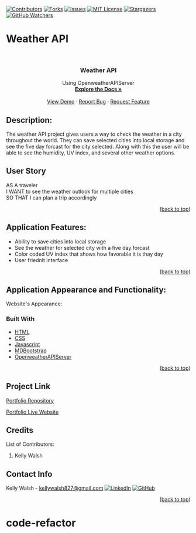 [![Contributors][contributors-shield]][contributors-url]
[![Forks][forks-shield]][forks-url]
[![Issues][issues-shield]][issues-url]
[![MIT License][license-shield]][license-url]
[![Stargazers][stars-shield]][stars-url]
[![GitHub Watchers][github-watchers]][github-watchers-url]

# Weather API

<!-- PROJECT LOGO -->
<br />
<div align="center">
  <a href="https://kemwalsh.github.io/weather-api/">
  </a>

<h3 align="center">Weather API</h3>

  <p align="center">
    Using OpenweatherAPIServer
    <br />
    <a href="https://github.com/kemwalsh/weather-api"><strong>Explore the Docs »</strong></a>
    <br />
    <br />
    <a href="https://kemwalsh.github.io/weather-api/">View Demo</a>
    ·
    <a href="https://github.com/kemwalsh/weather-api/issues">Report Bug</a>
    ·
    <a href="https://github.com/kemwalsh/weather-api/issues">Request Feature</a>
  </p>
</div>

## Description:

The weather API project gives users a way to check the weather in a city throughout the world. They can save selected cities into local storage and see the five day forcast for the city selected. Along with this the user will be able to see the humidity, UV index, and several other weather options.

## User Story

AS A traveler
<br>
I WANT to see the weather outlook for multiple cities
<br>
SO THAT I can plan a trip accordingly

<p align="right">(<a href="#top">back to top</a>)</p>

## Application Features:

- Ability to save cities into local storage
- See the weather for selected city with a five day forcast
- Color coded UV index that shows how favorable it is thay day
- User friednlt interface

<p align="right">(<a href="#top">back to top</a>)</p>

## Application Appearance and Functionality:

Website's Appearance:

<!-- Add link to gif -->
<!-- ![Appearance](Assets/gif/codeybuddy.gif) -->

### Built With

- [HTML](https://en.wikipedia.org/wiki/HTML)
- [CSS](https://developer.mozilla.org/en-US/docs/Learn/CSS/First_steps/What_is_CSS)
- [Javascript](https://www.javascript.com)
- [MDBootstrap](https://mdbootstrap.com/)
- [OpenweatherAPIServer](https://openweathermap.org/)

<p align="right">(<a href="#top">back to top</a>)</p>

## Project Link

[Portfolio Repository](https://github.com/kemwalsh/weather-api)

[Portfolio Live Website](https://kemwalsh.github.io/weather-api/)

## Credits

List of Contributors:

1. Kelly Walsh

## Contact Info

Kelly Walsh - kellywalsh827@gmail.com [![LinkedIn][linkedin-shield]][linkedin-url-kelly] [![GitHub][github-shield]][github-url-kelly] </br>

<p align="right">(<a href="#top">back to top</a>)</p>

<!-- MARKDOWN LINKS & IMAGES -->
<!-- https://www.markdownguide.org/basic-syntax/#reference-style-links -->

[contributors-shield]: https://img.shields.io/github/contributors/kemwalsh/weather-api.svg?style=for-the-badge
[contributors-url]: https://github.com/kemwalsh/weather-api/graphs/contributors
[forks-shield]: https://img.shields.io/github/forks/kemwalsh/weather-api.svg?style=for-the-badge
[forks-url]: https://github.com/kemwalsh/weather-api/network/members
[stars-shield]: https://img.shields.io/github/stars/kemwalsh/weather-api?style=social
[stars-url]: https://github.com/kemwalsh/weather-api/stargazers
[issues-shield]: https://img.shields.io/github/issues/kemwalsh/weather-api.svg?style=for-the-badge
[issues-url]: https://github.com/kemwalsh/weather-api/issues
[license-shield]: https://img.shields.io/github/license/kemwalsh/weather-api.svg?style=for-the-badge
[license-url]: https://github.com/kemwalsh/weather-api/blob/master/LICENSE.txt
[linkedin-shield]: https://img.shields.io/badge/-LinkedIn-black.svg?style=for-the-badge&logo=linkedin&colorB=555
[linkedin-url-kelly]: https://www.linkedin.com/in/kellywalsh001/
[github-shield]: https://img.shields.io/badge/-Github-blueviolet.svg?style=for-the-badge&logo=Github&colorB=555
[github-url-kelly]: https://github.com/kemwalsh
[github-watchers]: https://img.shields.io/github/watchers/kemwalsh/weather-api?style=social
[github-watchers-url]: https://github.com/kemwalsh/weather-api/watchers
# code-refactor
